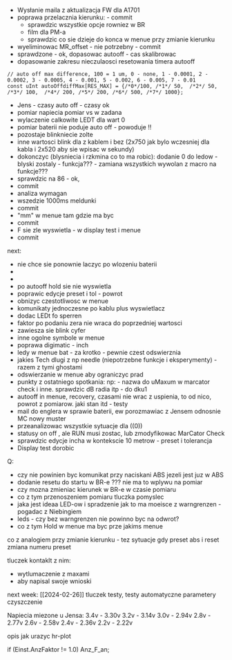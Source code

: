 - Wysłanie maila z aktualizacja FW dla A1701
- poprawa przelacznia kierunku: - commit
	- sprawdzic wszystkie opcje rowniez w BR
	- film dla PM-a
	-  sprawdzic co sie dzieje do konca w menue przy zmianie kierunku
- wyeliminowac  MR_offset - nie potrzebny - commit
- sprawdzone - ok, dopasowac autooff - cas skalibrowac
- dopasowanie zakresu nieczulaosci resetowania timera autooff
```
// auto off max difference, 100 = 1 um, 0 - none, 1 - 0.0001, 2 - 0.0002, 3 - 0.0005, 4 - 0.001, 5 - 0.002, 6 - 0.005, 7 - 0.01
const uInt autoOffdiffMax[RES_MAX] = {/*0*/100, /*1*/ 50,  /*2*/ 50,  /*3*/ 100,  /*4*/ 200, /*5*/ 200, /*6*/ 500, /*7*/ 1000};
```
- Jens - czasy auto off - czasy ok
- pomiar napiecia pomiar vs w zadana
- wylaczenie calkowite LEDT dla wart 0
- pomiar baterii nie poduje auto off - powoduje !!
- pozostaje blinkniecie zolte
- inne wartosci blink dla z kablem i bez (2x750 jak bylo wczesniej dla kabla i 2x520 aby sie wpisac w sekundy)
- dokonczyc (blysniecia i rzkmina co to ma robic): dodanie 0 do ledow - blyski zostaly - funkcja??? - zamiana wszystkich wywolan z macro na funkcje???
- sprawdzic na 86 - ok, 
- commit
- analiza wymagan
- wszedzie 1000ms meldunki
- commit
- "mm" w menue tam gdzie ma byc
- commit
-  F sie zle wyswietla - w display test i menue
- commit

next:
- nie chce sie ponownie laczyc po wlozeniu baterii
- 
- 
- po autooff  hold sie nie wyswietla
- poprawic edycje preset i tol - powrot
- obnizyc czestotliwosc w menue
- komunikaty jednoczesne po kablu plus wyswietlacz
- dodac LEDt fo sperren
- faktor po podaniu zera nie wraca do poprzedniej wartosci
- zawiesza sie blink cyfer
- inne ogolne symbole w menue
- poprawa digimatic - inch
- ledy w menue bat - za krotko - pewnie czest odswierznia
- jakies Tech dlugi z np needle (niepotrzebne funkcje i eksperymenty) - razem z tymi ghostami
- odswierzanie w menue aby ograniczyc prad
- punkty z ostatniego spotkania: np: - nazwa do uMaxum w marcator check i inne. sprawdzic dB radia itp - do dku1
- autooff in menue, recovery, czasami nie wrac z uspienia, to od nico, powrot z pomiarow. jaki stan itd - testy
- mail do englera w sprawie baterii, ew porozmawiac z Jensem odnosnie MC nowy muster
- przeanalizowac wszystkie sytuacje dla ((0))
- statusy on off , ale RUN musi zostac, lub zmodyfikowac MarCator Check
- sprawdzic edycje incha w kontekscie 10 metrow - preset i tolerancja
- Display test dorobic 


Q:
- czy nie powinien byc komunikat przy naciskani ABS jezeli jest juz w ABS
- dodanie resetu do startu w BR-e ??? nie ma to wplywu na pomiar
- czy mozna zmieniac kierunek w BR-e w czasie pomiaru
- co z tym przenoszeniem pomiaru tluczka pomyslec
- jaka jest ideaa LED-ow i spradzenie jak to ma moeisce z warngrenzen - pogadac z Niebingiem 
- leds - czy bez warngrenzen nie powinno byc na odwrot?
- co z tym Hold w menue ma byc prze jakims menue

co z analogiem przy zmianie kierunku - tez sytuacje gdy preset abs i reset
zmiana numeru preset

tluczek kontaklt z nim:
- wytlumaczenie z maxami
- aby napisal swoje wnioski



next week: [[2024-02-26]]
tluczek
testy, testy automatyczne
parametery 
czyszczenie

Napiecia miezone u Jensa:
3.4v - 3.30v
3.2v - 3.14v
3.0v - 2.94v
2.8v - 2.77v
2.6v - 2.58v
2.4v - 2.36v
2.2v - 2.22v


opis jak urazyc hr-plot


if (Einst.AnzFaktor != 1.0) Anz_F_an;